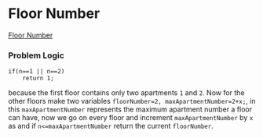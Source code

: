 # Floor Number
[Floor Number](https://codeforces.com/problemset/problem/1426/A)

### Problem Logic
```
if(n==1 || n==2)
    return 1;
```
because the first floor contains only two apartments `1` and `2`.
Now for the other floors make two variables `floorNumber=2, maxApartmentNumber=2+x;`, in this `maxApartmentNumber` represents the maximum apartment number a floor can have, now we go on every floor and increment `maxApartmentNumber` by `x` as and if `n<=maxApartmentNumber` return the current `floorNumber`.